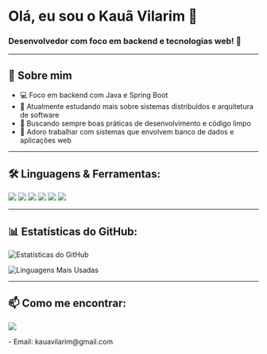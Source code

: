 # Olá, eu sou o Kauã Vilarim 👋

### Desenvolvedor com foco em backend e tecnologias web! 🚀

---

## 🚀 Sobre mim

- 💻 Foco em backend com Java e Spring Boot
- 📖 Atualmente estudando mais sobre sistemas distribuídos e arquitetura de software
- 🌱 Buscando sempre boas práticas de desenvolvimento e código limpo
- 🔗 Adoro trabalhar com sistemas que envolvem banco de dados e aplicações web

---

## 🛠️ Linguagens & Ferramentas:

<p align="left">
  <img src="https://img.shields.io/badge/Java-007396?style=for-the-badge&logo=java&logoColor=white" />
  <img src="https://img.shields.io/badge/MySQL-4479A1?style=for-the-badge&logo=mysql&logoColor=white" />
  <img src="https://img.shields.io/badge/Spring%20Boot-6DB33F?style=for-the-badge&logo=spring-boot&logoColor=white" />
  <img src="https://img.shields.io/badge/JavaScript-F7DF1E?style=for-the-badge&logo=javascript&logoColor=black" />
  <img src="https://img.shields.io/badge/HTML5-E34F26?style=for-the-badge&logo=html5&logoColor=white" />
  <img src="https://img.shields.io/badge/CSS3-1572B6?style=for-the-badge&logo=css3&logoColor=white" />
</p>

---

## 📊 Estatísticas do GitHub:

![Estatísticas do GitHub](https://github-readme-stats.vercel.app/api?username=Miraliv&show_icons=true&theme=radical)

![Linguagens Mais Usadas](https://github-readme-stats.vercel.app/api/top-langs/?username=Miraliv&layout=compact&theme=radical)

---

## 📫 Como me encontrar:

<p align="left">
  <a href="https://www.linkedin.com/in/kauã-vilarim" target="_blank">
    <img src="https://img.shields.io/badge/-LinkedIn-0077B5?style=for-the-badge&logo=linkedin&logoColor=white" />
  </a>
</p>
- Email: kauavilarim@gmail.com
